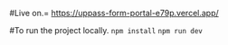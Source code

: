 #Live on.=
https://uppass-form-portal-e79p.vercel.app/

#To run the project locally.
`npm install`
`npm run dev`

 
